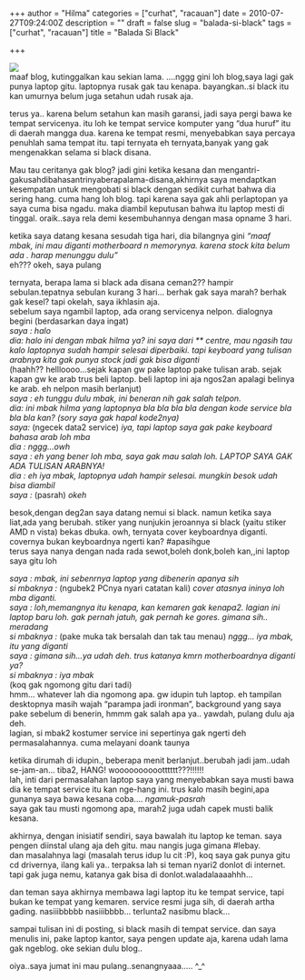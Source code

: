 +++
author = "Hilma"
categories = ["curhat", "racauan"]
date = 2010-07-27T09:24:00Z
description = ""
draft = false
slug = "balada-si-black"
tags = ["curhat", "racauan"]
title = "Balada Si Black"

+++

[![](https://i2.wp.com/3.bp.blogspot.com/_ft2guLgJppw/TE5xNNhen2I/AAAAAAAAAQs/0Dv3AdI6ykw/s320/pc.jpg?w=780)](https://i0.wp.com/3.bp.blogspot.com/_ft2guLgJppw/TE5xNNhen2I/AAAAAAAAAQs/0Dv3AdI6ykw/s1600/pc.jpg)  
 maaf blog, kutinggalkan kau sekian lama. ….nggg gini loh blog,saya lagi gak punya laptop gitu. laptopnya rusak gak tau kenapa. bayangkan..si black itu kan umurnya belum juga setahun udah rusak aja.

terus ya.. karena belum setahun kan masih garansi, jadi saya pergi bawa ke tempat servicenya. itu loh ke tempat service komputer yang “dua huruf” itu di daerah mangga dua. karena ke tempat resmi, menyebabkan saya percaya penuhlah sama tempat itu. tapi ternyata eh ternyata,banyak yang gak mengenakkan selama si black disana.

Mau tau ceritanya gak blog? jadi gini ketika kesana dan mengantri-gakusahdibahasantrinyaberapalama-disana,akhirnya saya mendaptkan kesempatan untuk mengobati si black dengan sedikit curhat bahwa dia sering hang. cuma hang loh blog. tapi karena saya gak ahli perlaptopan ya saya cuma bisa ngadu. maka diambil keputusan bahwa itu laptop mesti di tinggal. oraik..saya rela demi kesembuhannya dengan masa opname 3 hari.

ketika saya datang kesana sesudah tiga hari, dia bilangnya gini <span style="font-style: italic;">“maaf mbak, ini mau diganti motherboard n memorynya. karena stock kita belum ada . harap menunggu dulu”</span>  
 eh??? okeh, saya pulang

ternyata, berapa lama si black ada disana ceman2?? hampir sebulan.tepatnya sebulan kurang 3 hari… berhak gak saya marah? berhak gak kesel? tapi okelah, saya ikhlasin aja.  
 sebelum saya ngambil laptop, ada orang servicenya nelpon. dialognya begini (berdasarkan daya ingat)  
<span style="font-style: italic;">saya : halo</span>  
<span style="font-style: italic;">dia: halo ini dengan mbak hilma ya? ini saya dari ** centre, mau ngasih tau kalo laptopnya sudah hampir selesai diperbaiki. tapi keyboard yang tulisan arabnya kita gak punya stock jadi gak bisa diganti</span>  
 (haahh?? hellloooo…sejak kapan gw pake laptop pake tulisan arab. sejak kapan gw ke arab trus beli laptop. beli laptop ini aja ngos2an apalagi belinya ke arab. eh nelpon masih berlanjut)  
<span style="font-style: italic;">saya : eh tunggu dulu mbak, ini beneran nih gak salah telpon.</span>  
<span style="font-style: italic;">dia: ini mbak hilma yang laptopnya bla bla bla bla dengan kode service bla bla bla kan? (sory saya gak hapal kode2nya)</span>  
<span style="font-style: italic;">saya: </span>(ngecek data2 service)<span style="font-style: italic;"> iya, tapi laptop saya gak pake keyboard bahasa arab loh mba</span>  
<span style="font-style: italic;">dia : nggg…owh</span>  
<span style="font-style: italic;">saya : eh yang bener loh mba, saya gak mau salah loh. LAPTOP SAYA GAK ADA TULISAN ARABNYA!</span>  
<span style="font-style: italic;">dia : eh iya mbak, laptopnya udah hampir selesai. mungkin besok udah bisa diambil</span>  
<span style="font-style: italic;">saya : </span>(pasrah) <span style="font-style: italic;">okeh</span>

besok,dengan deg2an saya datang nemui si black. namun ketika saya liat,ada yang berubah. stiker yang nunjukin jeroannya si black (yaitu stiker AMD n vista) bekas dbuka. owh, ternyata cover keyboardnya diganti. covernya bukan keyboardnya ngerti kan? #apasihgue  
 terus saya nanya dengan nada rada sewot,boleh donk,boleh kan,,ini laptop saya gitu loh

<span style="font-style: italic;">saya : mbak, ini sebenrnya laptop yang dibenerin apanya sih</span>  
<span style="font-style: italic;">si mbaknya : </span>(ngubek2 PCnya nyari catatan kali)<span style="font-style: italic;"> cover atasnya ininya loh mba diganti.</span>  
<span style="font-style: italic;">saya : loh,memangnya itu kenapa, kan kemaren gak kenapa2. lagian ini laptop baru loh. gak pernah jatuh, gak pernah ke gores. gimana sih.. *meradang*</span>  
<span style="font-style: italic;">si mbaknya : </span>(pake muka tak bersalah dan tak tau menau) <span style="font-style: italic;">nggg… iya mbak, itu yang diganti</span>  
<span style="font-style: italic;">saya : gimana sih…ya udah deh. trus katanya kmrn motherboardnya diganti ya?</span>  
<span style="font-style: italic;">si mbaknya : iya mbak</span>  
 (koq gak ngomong gitu dari tadi)  
 hmm… whatever lah dia ngomong apa. gw idupin tuh laptop. eh tampilan desktopnya masih wajah “parampa jadi ironman”, background yang saya pake sebelum di benerin, hmmm gak salah apa ya.. yawdah, pulang dulu aja deh.  
 lagian, si mbak2 kostumer service ini sepertinya gak ngerti deh permasalahannya. cuma melayani doank taunya

ketika dirumah di idupin., beberapa menit berlanjut..berubah jadi jam..udah se-jam-an… tiba2, HANG! wooooooooootttttt???!!!!!!  
 lah, inti dari permasalahan laptop saya yang menyebabkan saya musti bawa dia ke tempat service itu kan nge-hang ini. trus kalo masih begini,apa gunanya saya bawa kesana coba…. *ngamuk-pasrah*  
 saya gak tau musti ngomong apa, marah2 juga udah capek musti balik kesana.

akhirnya, dengan inisiatif sendiri, saya bawalah itu laptop ke teman. saya pengen diinstal ulang aja deh gitu. mau nangis juga gimana #lebay.  
 dan masalahnya lagi (masalah terus idup lu cit :P), koq saya gak punya gitu cd drivernya, ilang kali ya.. terpaksa lah si teman nyari2 donlot di internet. tapi gak juga nemu, katanya gak bisa di donlot.waladalaaaahhh…

dan teman saya akhirnya membawa lagi laptop itu ke tempat service, tapi bukan ke tempat yang kemaren. service resmi juga sih, di daerah artha gading. nasiiibbbbb nasiiibbbb… terlunta2 nasibmu black…

sampai tulisan ini di posting, si black masih di tempat service. dan saya menulis ini, pake laptop kantor, saya pengen update aja, karena udah lama gak ngeblog. oke sekian dulu blog..

oiya..saya jumat ini mau pulang..senangnyaaa….. ^_^

